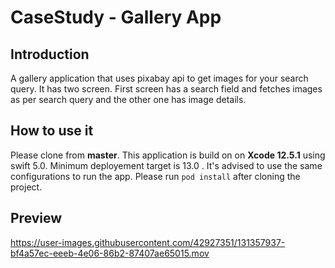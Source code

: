 # CaseStudy - Gallery App

## Introduction
A gallery application that uses pixabay api to get images for your search query. It has two screen. First screen has a search field and fetches images as per search query and the other one has image details.

## How to use it
Please clone from **master**. This application is build on on **Xcode 12.5.1** using swift 5.0. Minimum deployement target is 13.0 . It's advised to use the same configurations to run the app.
Please run `pod install` after cloning the project.

## Preview
https://user-images.githubusercontent.com/42927351/131357937-bf4a57ec-eeeb-4e06-86b2-87407ae65015.mov

